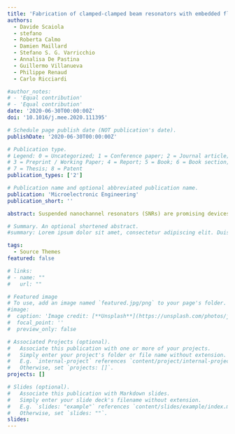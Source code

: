 ```yaml
---
title: 'Fabrication of clamped-clamped beam resonators with embedded fluidic nanochannel'
authors:
  - Davide Scaiola
  - stefano
  - Roberta Calmo
  - Damien Maillard
  - Stefano S. G. Varricchio
  - Annalisa De Pastina
  - Guillermo Villanueva
  - Philippe Renaud
  - Carlo Ricciardi

#author_notes:
# - 'Equal contribution'
# - 'Equal contribution'
date: '2020-06-30T00:00:00Z'
doi: '10.1016/j.mee.2020.111395'

# Schedule page publish date (NOT publication's date).
publishDate: '2020-06-30T00:00:00Z'

# Publication type.
# Legend: 0 = Uncategorized; 1 = Conference paper; 2 = Journal article;
# 3 = Preprint / Working Paper; 4 = Report; 5 = Book; 6 = Book section;
# 7 = Thesis; 8 = Patent
publication_types: ['2']

# Publication name and optional abbreviated publication name.
publication: 'Microelectronic Engineering'
publication_short: ''

abstract: Suspended nanochannel resonators (SNRs) are promising devices able to characterize mass down to the attogram scale, thus being able to detect nanoparticles or biomolecules. In this paper, we present a flexible fabrication process for SNRs based on a sacrificial layer approach that allows to easily tailor the dimensions of the nanochannel by changing the thickness of the sacrificial layer or its patterning during the lithographic step. The resonance properties of the fabricated SNR are investigated in terms of resonance frequency and frequency stability (Allan deviation). Liquids of different densities are injected in the device and, from the shift of the resonance peaks, the mass responsivity of the resonators is assessed to be up to 3.90 mHz/ag. To the best of our knowledge, the devices here presented are the first example of suspended nanochannel resonators with a channel height as low as 50 nm fabricated with a top-down approach.

# Summary. An optional shortened abstract.
#summary: Lorem ipsum dolor sit amet, consectetur adipiscing elit. Duis posuere tellus ac convallis placerat. Proin tincidunt magna sed ex sollicitudin condimentum.

tags:
  - Source Themes
featured: false

# links:
# - name: ""
#   url: ""

# Featured image
# To use, add an image named `featured.jpg/png` to your page's folder.
#image:
#  caption: 'Image credit: [**Unsplash**](https://unsplash.com/photos/jdD8gXaTZsc)'
#  focal_point: ''
#  preview_only: false

# Associated Projects (optional).
#   Associate this publication with one or more of your projects.
#   Simply enter your project's folder or file name without extension.
#   E.g. `internal-project` references `content/project/internal-project/index.md`.
#   Otherwise, set `projects: []`.
projects: []

# Slides (optional).
#   Associate this publication with Markdown slides.
#   Simply enter your slide deck's filename without extension.
#   E.g. `slides: "example"` references `content/slides/example/index.md`.
#   Otherwise, set `slides: ""`.
slides:
---
```

